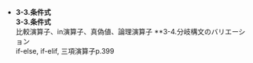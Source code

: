 * **3-3.条件式**  
**3-3.条件式**  
比較演算子、in演算子、真偽値、論理演算子
**3-4.分岐構文のバリエーション  
if-else, if-elif, 三項演算子p.399  